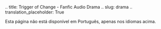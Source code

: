 .. title: Trigger of Change - Fanfic Audio Drama
.. slug: drama
.. translation_placeholder: True

Esta página não está disponível em Português, apenas nos idiomas acima.
